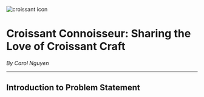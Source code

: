 ![croissant icon](https://path-to-your-icon.png) 
# Croissant Connoisseur: Sharing the Love of Croissant Craft

_By Carol Nguyen_

---

## Introduction to Problem Statement
 
